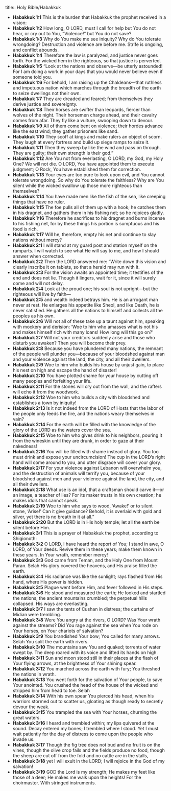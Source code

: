 title:: Holy Bible/Habakkuk

- **Habakkuk 1:1**
This is the burden that Habakkuk the prophet received in a vision:
- **Habakkuk 1:2**
How long, O LORD, must I call for help but You do not hear, or cry out to You, “Violence!” but You do not save?
- **Habakkuk 1:3**
Why do You make me see iniquity? Why do You tolerate wrongdoing? Destruction and violence are before me. Strife is ongoing, and conflict abounds.
- **Habakkuk 1:4**
Therefore the law is paralyzed, and justice never goes forth. For the wicked hem in the righteous, so that justice is perverted.
- **Habakkuk 1:5**
“Look at the nations and observe—be utterly astounded! For I am doing a work in your days that you would never believe even if someone told you.
- **Habakkuk 1:6**
For behold, I am raising up the Chaldeans—that ruthless and impetuous nation which marches through the breadth of the earth to seize dwellings not their own.
- **Habakkuk 1:7**
They are dreaded and feared; from themselves they derive justice and sovereignty.
- **Habakkuk 1:8**
Their horses are swifter than leopards, fiercer than wolves of the night. Their horsemen charge ahead, and their cavalry comes from afar. They fly like a vulture, swooping down to devour.
- **Habakkuk 1:9**
All of them come bent on violence; their hordes advance like the east wind; they gather prisoners like sand.
- **Habakkuk 1:10**
They scoff at kings and make rulers an object of scorn. They laugh at every fortress and build up siege ramps to seize it.
- **Habakkuk 1:11**
Then they sweep by like the wind and pass on through. They are guilty; their own strength is their god.”
- **Habakkuk 1:12**
Are You not from everlasting, O LORD, my God, my Holy One? We will not die. O LORD, You have appointed them to execute judgment; O Rock, You have established them for correction.
- **Habakkuk 1:13**
Your eyes are too pure to look upon evil, and You cannot tolerate wrongdoing. So why do You tolerate the faithless? Why are You silent while the wicked swallow up those more righteous than themselves?
- **Habakkuk 1:14**
You have made men like the fish of the sea, like creeping things that have no ruler.
- **Habakkuk 1:15**
The foe pulls all of them up with a hook; he catches them in his dragnet, and gathers them in his fishing net; so he rejoices gladly.
- **Habakkuk 1:16**
Therefore he sacrifices to his dragnet and burns incense to his fishing net, for by these things his portion is sumptuous and his food is rich.
- **Habakkuk 1:17**
Will he, therefore, empty his net and continue to slay nations without mercy?
- **Habakkuk 2:1**
I will stand at my guard post and station myself on the ramparts. I will watch to see what He will say to me, and how I should answer when corrected.
- **Habakkuk 2:2**
Then the LORD answered me: “Write down this vision and clearly inscribe it on tablets, so that a herald may run with it.
- **Habakkuk 2:3**
For the vision awaits an appointed time; it testifies of the end and does not lie. Though it lingers, wait for it, since it will surely come and will not delay.
- **Habakkuk 2:4**
Look at the proud one; his soul is not upright—but the righteous will live by faith—
- **Habakkuk 2:5**
and wealth indeed betrays him. He is an arrogant man never at rest. He enlarges his appetite like Sheol, and like Death, he is never satisfied. He gathers all the nations to himself and collects all the peoples as his own.
- **Habakkuk 2:6**
Will not all of these take up a taunt against him, speaking with mockery and derision: ‘Woe to him who amasses what is not his and makes himself rich with many loans! How long will this go on?’
- **Habakkuk 2:7**
Will not your creditors suddenly arise and those who disturb you awaken? Then you will become their prey.
- **Habakkuk 2:8**
Because you have plundered many nations, the remnant of the people will plunder you—because of your bloodshed against man and your violence against the land, the city, and all their dwellers.
- **Habakkuk 2:9**
Woe to him who builds his house by unjust gain, to place his nest on high and escape the hand of disaster!
- **Habakkuk 2:10**
You have plotted shame for your house by cutting off many peoples and forfeiting your life.
- **Habakkuk 2:11**
For the stones will cry out from the wall, and the rafters will echo it from the woodwork.
- **Habakkuk 2:12**
Woe to him who builds a city with bloodshed and establishes a town by iniquity!
- **Habakkuk 2:13**
Is it not indeed from the LORD of Hosts that the labor of the people only feeds the fire, and the nations weary themselves in vain?
- **Habakkuk 2:14**
For the earth will be filled with the knowledge of the glory of the LORD as the waters cover the sea.
- **Habakkuk 2:15**
Woe to him who gives drink to his neighbors, pouring it from the wineskin until they are drunk, in order to gaze at their nakedness!
- **Habakkuk 2:16**
You will be filled with shame instead of glory. You too must drink and expose your uncircumcision! The cup in the LORD’s right hand will come around to you, and utter disgrace will cover your glory.
- **Habakkuk 2:17**
For your violence against Lebanon will overwhelm you, and the destruction of animals will terrify you, because of your bloodshed against men and your violence against the land, the city, and all their dwellers.
- **Habakkuk 2:18**
What use is an idol, that a craftsman should carve it—or an image, a teacher of lies? For its maker trusts in his own creation; he makes idols that cannot speak.
- **Habakkuk 2:19**
Woe to him who says to wood, ‘Awake!’ or to silent stone, ‘Arise!’ Can it give guidance? Behold, it is overlaid with gold and silver, yet there is no breath in it at all.”
- **Habakkuk 2:20**
But the LORD is in His holy temple; let all the earth be silent before Him.
- **Habakkuk 3:1**
This is a prayer of Habakkuk the prophet, according to Shigionoth:
- **Habakkuk 3:2**
O LORD, I have heard the report of You; I stand in awe, O LORD, of Your deeds. Revive them in these years; make them known in these years. In Your wrath, remember mercy!
- **Habakkuk 3:3**
God came from Teman, and the Holy One from Mount Paran. Selah His glory covered the heavens, and His praise filled the earth.
- **Habakkuk 3:4**
His radiance was like the sunlight; rays flashed from His hand, where His power is hidden.
- **Habakkuk 3:5**
Plague went before Him, and fever followed in His steps.
- **Habakkuk 3:6**
He stood and measured the earth; He looked and startled the nations; the ancient mountains crumbled; the perpetual hills collapsed. His ways are everlasting.
- **Habakkuk 3:7**
I saw the tents of Cushan in distress; the curtains of Midian were trembling.
- **Habakkuk 3:8**
Were You angry at the rivers, O LORD? Was Your wrath against the streams? Did You rage against the sea when You rode on Your horses, on Your chariots of salvation?
- **Habakkuk 3:9**
You brandished Your bow; You called for many arrows. Selah You split the earth with rivers.
- **Habakkuk 3:10**
The mountains saw You and quaked; torrents of water swept by. The deep roared with its voice and lifted its hands on high.
- **Habakkuk 3:11**
Sun and moon stood still in their places at the flash of Your flying arrows, at the brightness of Your shining spear.
- **Habakkuk 3:12**
You marched across the earth with fury; You threshed the nations in wrath.
- **Habakkuk 3:13**
You went forth for the salvation of Your people, to save Your anointed. You crushed the head of the house of the wicked and stripped him from head to toe. Selah
- **Habakkuk 3:14**
With his own spear You pierced his head, when his warriors stormed out to scatter us, gloating as though ready to secretly devour the weak.
- **Habakkuk 3:15**
You trampled the sea with Your horses, churning the great waters.
- **Habakkuk 3:16**
I heard and trembled within; my lips quivered at the sound. Decay entered my bones; I trembled where I stood. Yet I must wait patiently for the day of distress to come upon the people who invade us.
- **Habakkuk 3:17**
Though the fig tree does not bud and no fruit is on the vines, though the olive crop fails and the fields produce no food, though the sheep are cut off from the fold and no cattle are in the stalls,
- **Habakkuk 3:18**
yet I will exult in the LORD; I will rejoice in the God of my salvation!
- **Habakkuk 3:19**
GOD the Lord is my strength; He makes my feet like those of a deer; He makes me walk upon the heights! For the choirmaster. With stringed instruments.
